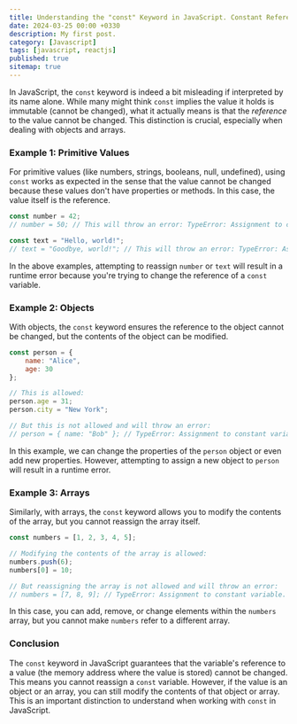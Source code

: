 ```yaml
---
title: Understanding the "const" Keyword in JavaScript. Constant References, Not Values
date: 2024-03-25 00:00 +0330
description: My first post.
category: [Javascript]
tags: [javascript, reactjs]
published: true
sitemap: true
---
```


In JavaScript, the `const` keyword is indeed a bit misleading if interpreted by its name alone. While many might think `const` implies the value it holds is immutable (cannot be changed), what it actually means is that the *reference* to the value cannot be changed. This distinction is crucial, especially when dealing with objects and arrays.

### Example 1: Primitive Values

For primitive values (like numbers, strings, booleans, null, undefined), using `const` works as expected in the sense that the value cannot be changed because these values don't have properties or methods. In this case, the value itself is the reference.

```javascript
const number = 42;
// number = 50; // This will throw an error: TypeError: Assignment to constant variable.

const text = "Hello, world!";
// text = "Goodbye, world!"; // This will throw an error: TypeError: Assignment to constant variable.
```

In the above examples, attempting to reassign `number` or `text` will result in a runtime error because you're trying to change the reference of a `const` variable.

### Example 2: Objects

With objects, the `const` keyword ensures the reference to the object cannot be changed, but the contents of the object can be modified.

```javascript
const person = {
    name: "Alice",
    age: 30
};

// This is allowed:
person.age = 31;
person.city = "New York";

// But this is not allowed and will throw an error:
// person = { name: "Bob" }; // TypeError: Assignment to constant variable.
```

In this example, we can change the properties of the `person` object or even add new properties. However, attempting to assign a new object to `person` will result in a runtime error.

### Example 3: Arrays

Similarly, with arrays, the `const` keyword allows you to modify the contents of the array, but you cannot reassign the array itself.

```javascript
const numbers = [1, 2, 3, 4, 5];

// Modifying the contents of the array is allowed:
numbers.push(6);
numbers[0] = 10;

// But reassigning the array is not allowed and will throw an error:
// numbers = [7, 8, 9]; // TypeError: Assignment to constant variable.
```

In this case, you can add, remove, or change elements within the `numbers` array, but you cannot make `numbers` refer to a different array.

### Conclusion

The `const` keyword in JavaScript guarantees that the variable's reference to a value (the memory address where the value is stored) cannot be changed. This means you cannot reassign a `const` variable. However, if the value is an object or an array, you can still modify the contents of that object or array. This is an important distinction to understand when working with `const` in JavaScript.
